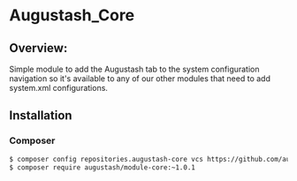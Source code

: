 # Augustash_Core

## Overview:

Simple module to add the Augustash tab to the system configuration navigation so it's available to any of our other modules that need to add system.xml configurations.

## Installation

### Composer

```bash
$ composer config repositories.augustash-core vcs https://github.com/augustash/magento2-module-augustash-core.git
$ composer require augustash/module-core:~1.0.1
```
